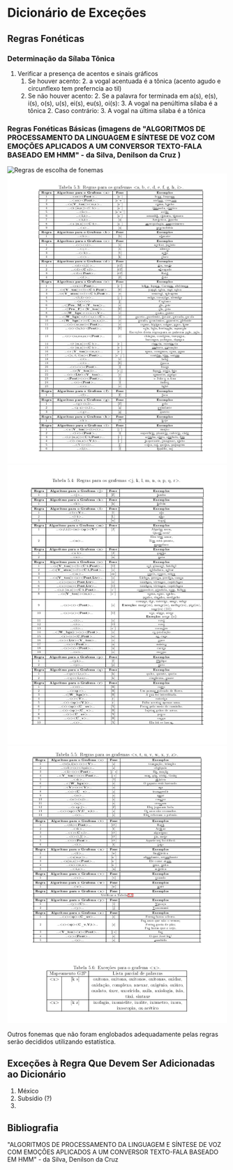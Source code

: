 # Dicionário de Exceções

## Regras Fonéticas
### Determinação da Sílaba Tônica
1. Verificar a presença de acentos e sinais gráficos
    1. Se houver acento: 
        2. a vogal acentuada é a tônica (acento agudo e circunflexo tem preferncia ao til)  
    1. Se não houver acento:
        2. Se a palavra for terminada em a(s), e(s), i(s), o(s), u(s), ei(s), eu(s), oi(s):
            3. A vogal na penúltima sílaba é a tônica
        2. Caso contrário:
            3. A vogal na última sílaba é a tônica  

### Regras Fonéticas Básicas (imagens de "ALGORITMOS DE PROCESSAMENTO DA LINGUAGEM E SÍNTESE DE VOZ COM EMOÇÕES APLICADOS A UM CONVERSOR TEXTO-FALA BASEADO EM HMM" - da Silva, Denilson da Cruz )
![](regras1.ong?raw=true "Regras de escolha de fonemas")
![](regras2.png?raw=true "Regras de escolha de fonemas")
![](regras3.png?raw=true "Regras de escolha de fonemas")
![](regras4.png?raw=true "Regras de escolha de fonemas")

Outros fonemas que não foram englobados adequadamente pelas regras serão decididos utilizando estatística.
## Exceções à Regra Que Devem Ser Adicionadas ao Dicionário
1. México
1. Subsídio (?)
1.

## Bibliografia
"ALGORITMOS DE PROCESSAMENTO DA LINGUAGEM E SÍNTESE DE VOZ COM EMOÇÕES APLICADOS A UM CONVERSOR TEXTO-FALA BASEADO EM HMM" - da Silva, Denilson da Cruz 
